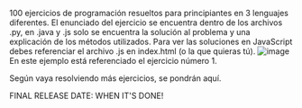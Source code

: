 100 ejercicios de programación resueltos para principiantes en 3 lenguajes diferentes.
El enunciado del ejercicio se encuentra dentro de los archivos .py, en .java y .js solo se encuentra la solución al problema y una explicación de los métodos utilizados.
Para ver las soluciones en JavaScript debes referenciar el archivo .js en index.html (o la que quieras tú).
![image](https://github.com/MSdelP/100-ejercicios-3-lenguajes/assets/145930056/fbe1e2ba-63a6-472b-b1e7-e1d6aaa636df)
En este ejemplo está referenciado el ejercicio número 1.

Según vaya resolviendo más ejercicios, se pondrán aquí.

FINAL RELEASE DATE: WHEN IT'S DONE!
